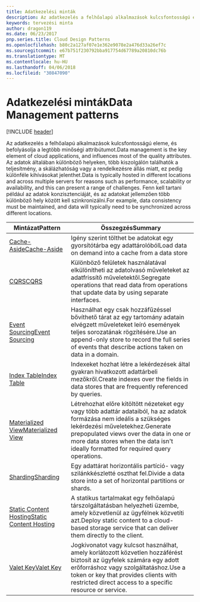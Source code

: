 ```yaml
---
title: Adatkezelési minták
description: Az adatkezelés a felhőalapú alkalmazások kulcsfontosságú eleme, és befolyásolja a legtöbb minőségi attribútumot. Az adatok általában különböző helyeken, több kiszolgálón találhatók a teljesítmény, a skálázhatóság vagy a rendelkezésre állás miatt, ez pedig különféle kihívásokat jelenthet. Fenn kell tartani például az adatok konzisztenciáját, és az adatokat jellemzően több különböző hely között kell szinkronizálni.
keywords: tervezési minta
author: dragon119
ms.date: 06/23/2017
pnp.series.title: Cloud Design Patterns
ms.openlocfilehash: b80c2a127af07e1e362e9078e2a476d33a26ef7c
ms.sourcegitcommit: e67b751f230792bba917754d67789a20810dc76b
ms.translationtype: MT
ms.contentlocale: hu-HU
ms.lasthandoff: 04/06/2018
ms.locfileid: "30847090"
---
```

# <a name="data-management-patterns"></a><span data-ttu-id="aff3c-106">Adatkezelési minták</span><span class="sxs-lookup"><span data-stu-id="aff3c-106">Data Management patterns</span></span>

[!INCLUDE [header](../../_includes/header.md)]

<span data-ttu-id="aff3c-107">Az adatkezelés a felhőalapú alkalmazások kulcsfontosságú eleme, és befolyásolja a legtöbb minőségi attribútumot.</span><span class="sxs-lookup"><span data-stu-id="aff3c-107">Data management is the key element of cloud applications, and influences most of the quality attributes.</span></span> <span data-ttu-id="aff3c-108">Az adatok általában különböző helyeken, több kiszolgálón találhatók a teljesítmény, a skálázhatóság vagy a rendelkezésre állás miatt, ez pedig különféle kihívásokat jelenthet.</span><span class="sxs-lookup"><span data-stu-id="aff3c-108">Data is typically hosted in different locations and across multiple servers for reasons such as performance, scalability or availability, and this can present a range of challenges.</span></span> <span data-ttu-id="aff3c-109">Fenn kell tartani például az adatok konzisztenciáját, és az adatokat jellemzően több különböző hely között kell szinkronizálni.</span><span class="sxs-lookup"><span data-stu-id="aff3c-109">For example, data consistency must be maintained, and data will typically need to be synchronized across different locations.</span></span>


|                        <span data-ttu-id="aff3c-110">Mintázat</span><span class="sxs-lookup"><span data-stu-id="aff3c-110">Pattern</span></span>                         |                                                                  <span data-ttu-id="aff3c-111">Összegzés</span><span class="sxs-lookup"><span data-stu-id="aff3c-111">Summary</span></span>                                                                  |
|--------------------------------------------------------|-------------------------------------------------------------------------------------------------------------------------------------------|
|            [<span data-ttu-id="aff3c-112">Cache-Aside</span><span class="sxs-lookup"><span data-stu-id="aff3c-112">Cache-Aside</span></span>](../cache-aside.md)            |                                            <span data-ttu-id="aff3c-113">Igény szerint tölthet be adatokat egy gyorsítótárba egy adattárolóból</span><span class="sxs-lookup"><span data-stu-id="aff3c-113">Load data on demand into a cache from a data store</span></span>                                             |
|                   [<span data-ttu-id="aff3c-114">CQRS</span><span class="sxs-lookup"><span data-stu-id="aff3c-114">CQRS</span></span>](../cqrs.md)                   |                    <span data-ttu-id="aff3c-115">Különböző felületek használatával elkülönítheti az adatolvasó műveleteket az adatfrissítő műveletektől.</span><span class="sxs-lookup"><span data-stu-id="aff3c-115">Segregate operations that read data from operations that update data by using separate interfaces.</span></span>                     |
|         [<span data-ttu-id="aff3c-116">Event Sourcing</span><span class="sxs-lookup"><span data-stu-id="aff3c-116">Event Sourcing</span></span>](../event-sourcing.md)         |               <span data-ttu-id="aff3c-117">Használhat egy csak hozzáfűzéssel bővíthető tárat az egy tartomány adatain elvégzett műveleteket leíró események teljes sorozatának rögzítésére.</span><span class="sxs-lookup"><span data-stu-id="aff3c-117">Use an append-only store to record the full series of events that describe actions taken on data in a domain.</span></span>               |
|            [<span data-ttu-id="aff3c-118">Index Table</span><span class="sxs-lookup"><span data-stu-id="aff3c-118">Index Table</span></span>](../index-table.md)            |                         <span data-ttu-id="aff3c-119">Indexeket hozhat létre a lekérdezések által gyakran hivatkozott adattárbeli mezőkről.</span><span class="sxs-lookup"><span data-stu-id="aff3c-119">Create indexes over the fields in data stores that are frequently referenced by queries.</span></span>                          |
|      [<span data-ttu-id="aff3c-120">Materialized View</span><span class="sxs-lookup"><span data-stu-id="aff3c-120">Materialized View</span></span>](../materialized-view.md)      | <span data-ttu-id="aff3c-121">Létrehozhat előre kitöltött nézeteket egy vagy több adattár adataiból, ha az adatok formázása nem ideális a szükséges lekérdezési műveletekhez.</span><span class="sxs-lookup"><span data-stu-id="aff3c-121">Generate prepopulated views over the data in one or more data stores when the data isn't ideally formatted for required query operations.</span></span> |
|               [<span data-ttu-id="aff3c-122">Sharding</span><span class="sxs-lookup"><span data-stu-id="aff3c-122">Sharding</span></span>](../sharding.md)               |                                    <span data-ttu-id="aff3c-123">Egy adattárat horizontális partíció- vagy szilánkkészletté oszthat fel.</span><span class="sxs-lookup"><span data-stu-id="aff3c-123">Divide a data store into a set of horizontal partitions or shards.</span></span>                                     |
| [<span data-ttu-id="aff3c-124">Static Content Hosting</span><span class="sxs-lookup"><span data-stu-id="aff3c-124">Static Content Hosting</span></span>](../static-content-hosting.md) |                   <span data-ttu-id="aff3c-125">A statikus tartalmakat egy felhőalapú társzolgáltatásban helyezheti üzembe, amely közvetlenül az ügyfélnek közvetíti azt.</span><span class="sxs-lookup"><span data-stu-id="aff3c-125">Deploy static content to a cloud-based storage service that can deliver them directly to the client.</span></span>                    |
|              [<span data-ttu-id="aff3c-126">Valet Key</span><span class="sxs-lookup"><span data-stu-id="aff3c-126">Valet Key</span></span>](../valet-key.md)              |                 <span data-ttu-id="aff3c-127">Jogkivonatot vagy kulcsot használhat, amely korlátozott közvetlen hozzáférést biztosít az ügyfelek számára egy adott erőforráshoz vagy szolgáltatáshoz.</span><span class="sxs-lookup"><span data-stu-id="aff3c-127">Use a token or key that provides clients with restricted direct access to a specific resource or service.</span></span>                 |

